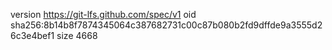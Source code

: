 version https://git-lfs.github.com/spec/v1
oid sha256:8b14b8f7874345064c387682731c00c87b080b2fd9dffde9a3555d26c3e4bef1
size 4668
